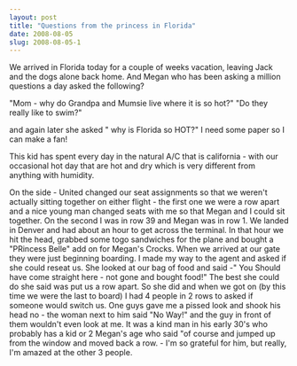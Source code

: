 ```yaml
---
layout: post
title: "Questions from the princess in Florida"
date: 2008-08-05
slug: 2008-08-05-1
---
```


We arrived in Florida today for a couple of weeks vacation, leaving Jack and the dogs alone back home.
And Megan who has been asking a million questions a day asked the following? 

&quot;Mom - why do Grandpa and Mumsie live where it is so hot?&quot;  &quot;Do they really like to swim?&quot;

and again later she asked &quot; why is Florida so HOT?&quot; I need some paper so I can make a fan!

This kid has spent every day in the natural A/C that is california - with our occasional hot day that are hot and dry which is very different from anything with humidity.  

On the side - United changed our seat assignments so that we weren&apos;t actually sitting together on either flight -  the first one we were a row apart and a nice young man changed seats with me so that Megan and I could sit together.  On the second I was in row 39 and Megan was in row 1.  We landed in Denver and had about an hour to get across the terminal.  In that hour we hit the head, grabbed some togo sandwiches for the plane and bought a &quot;PRincess Belle&quot; add on for Megan&apos;s Crocks.  When we arrived at our gate they were just beginning boarding.  I made my way  to the agent and asked if she could reseat us.  She looked at our bag of food and said -&quot; You Should have come straight here - not gone and bought food!&quot;   The best she could do she said was put us a row apart.  So she did and when we got on (by this time we were the last to board)  I had 4 people in 2 rows to asked if someone would switch us.  One guys gave me a pissed look and shook his head no - the woman next to him said &quot;No Way!&quot; and the guy in front of them wouldn&apos;t even look at me.  It was a kind man in his early 30&apos;s who probably has a kid or 2 Megan&apos;s age who said &quot;of course and jumped up from the window and moved back a row.  - I&apos;m so grateful for him, but really, I&apos;m amazed at the other 3 people.  






